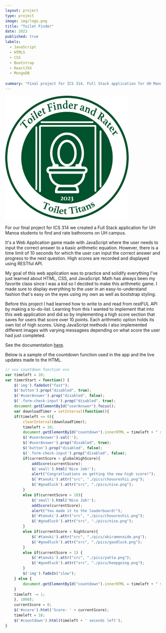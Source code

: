 ```yaml
---
layout: project
type: project
image: img/logo.png
title: "Toilet Finder"
date: 2023
published: true
labels:
  - JavaScript
  - HTML5
  - CSS
  - Bootstrap
  - ReactJSX
  - MongoDB

summary: "Final project for ICS 314. Full Stack application for UH Manoa students to find and rate bathrooms on UH campus."
---
```


<div class="text-center p-4">
  <!-- <img width="120px" src="../img/math-marques.png" class="img-thumbnail" > -->
  <img width="400px" class="img-thumbnail" src="../img/logo.png">
</div>

For our final project for ICS 314 we created a Full Stack application for UH Manoa students to find and rate bathrooms on UH campus.

It's a Web Application game made with JavaScript where the user needs to input the correct answer to a basic arithmetic equation. However, there is a time limit of 10 seconds for which the user can input the correct answer and progress to the next question. High scores are recorded and displayed using RESTful API.

My goal of this web application was to practice and solidify everything I've just learned about HTML, CSS, and JavaScript. Math has always been my favorite class since I was a kid so I decided to make this arithmetic game. I made sure to display everything to the user in an easy-to-understand fashion that's easy on the eyes using my own as well as bootstrap styling. 

Before this project I had learned how to write to and read from restFUL API by making a to-do-list. Learning from this I wanted to implement that into this web application and did so by implementing a high score section that saves for users that score over 10 points. Each arithmetic option holds its own list of high scores. Using JavaScript methods I also implemented different images with varying messagees depending on what score the user had just completed.

See the documentation [here]([https://toilet-titans.github.io/]).

Below is a sample of the countdown function used in the app and the live updates made to the HTML.

```js
// vvv countdown function vvv
var timeleft = 10;
var timerStart = function() {
    $('img').fadeOut("fast");
    $('button').prop("disabled", true);
    $('#userAnswer').prop("disabled", false);
    $('.form-check-input').prop("disabled", true);
    document.getElementById("userAnswer").focus();
    var downloadTimer = setInterval(function(){
    if(timeleft <= 0){
        clearInterval(downloadTimer);
        timeleft = 10;
        document.getElementById("countdown").innerHTML = timeleft + " seconds left";
        $('#userAnswer').val('');
        $('#userAnswer').prop("disabled", true);
        $('button').prop("disabled", false);
        $('.form-check-input').prop("disabled", false);
        if(currentScore > globalHighScore){
            addScore(currentScore);
            $('small').html('Nice Job!');
            alert("Congratluations on getting the new high score!"); 
            $('#tanuki').attr("src", "./pics/chouureshii.png");
            $('#goodluck').attr("src", "./pics/nice.png");
        }
        else if(currentScore > 10){
            $('small').html('Nice Job!');
            addScore(currentScore);
            alert("You made it to the leaderboard!");
            $('#tanuki').attr("src", "./pics/chouureshii.png");
            $('#goodluck').attr("src", "./pics/nice.png");
        }
        else if(currentScore < highScore){
            $('#tanuki').attr("src", "./pics/akiramenaide.png");
            $('#goodluck').attr("src", "./pics/goodluck.png");
        }
        else if(currentScore > 1) {
            $('#tanuki').attr("src", "./pics/yatta.png");
            $('#goodluck').attr("src", "./pics/keepgoing.png");
        }
        $('img').fadeIn("slow");
    } else {
        document.getElementById("countdown").innerHTML = timeleft + " seconds left";
    }
    timeleft -= 1;
    }, 1000);
    currentScore = 0;
    $('#score').html('Score: ' + currentScore);
    timeleft = 10;
    $('#countdown').html(timeleft + ' seconds left');
}
```
